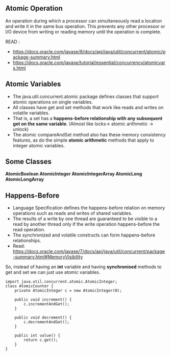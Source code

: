 ## Atomic Operation 
An operation during which a processor can simultaneously read a location and write it in the same bus operation. 
This prevents any other processor or I/O device from writing or reading memory until the operation is complete.

READ : 
* https://docs.oracle.com/javase/8/docs/api/java/util/concurrent/atomic/package-summary.html
* https://docs.oracle.com/javase/tutorial/essential/concurrency/atomicvars.html

## Atomic Variables
* The java.util.concurrent.atomic package defines classes that support atomic operations on single variables. 
* All classes have get and set methods that work like reads and writes on volatile variables. 
* That is, a set has a **happens-before relationship with any subsequent get on the same variable**. (Almost like locks-> atomic arithmetic -> unlock)
* The atomic compareAndSet method also has these memory consistency features, as do the simple **atomic arithmetic** methods that apply to integer atomic variables.

## Some Classes 
**AtomicBoolean	AtomicInteger	AtomicIntegerArray	AtomicLong	AtomicLongArray**

## Happens-Before
* Language Specification defines the happens-before relation on memory operations such as reads and writes of shared variables. 
* The results of a write by one thread are guaranteed to be visible to a read by another thread only if the write operation happens-before the read operation. 
* The synchronized and volatile constructs can form happens-before relationships.
* Read: https://docs.oracle.com/javase/7/docs/api/java/util/concurrent/package-summary.html#MemoryVisibility
 
So, instead of having an **int** variable and having **synchronised** methods to get and set we can just use atomic variables. 
```
import java.util.concurrent.atomic.AtomicInteger;
class AtomicCounter {
    private AtomicInteger c = new AtomicInteger(0);

    public void increment() {
        c.incrementAndGet();
    }

    public void decrement() {
        c.decrementAndGet();
    }

    public int value() {
        return c.get();
    }
}
```
